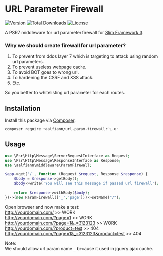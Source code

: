 # URL Parameter Firewall

[![Version](https://img.shields.io/badge/latest-1.0.1-green.svg)](https://github.com/aalfiann/url-param-firewall)
[![Total Downloads](https://poser.pugx.org/aalfiann/url-param-firewall/downloads)](https://packagist.org/packages/aalfiann/url-param-firewall)
[![License](https://poser.pugx.org/aalfiann/url-param-firewall/license)](https://github.com/aalfiann/url-param-firewall/blob/HEAD/LICENSE.md)

A PSR7 middleware for url parameter firewall for [Slim Framework 3](https://slimframework.com).  

### Why we should create firewall for url parameter?
1. To prevent from ddos layer 7 which is targeting to attack using random url parameters.
2. To prevent useless webpage cache.
3. To avoid BOT goes to wrong url.
4. To hardening the CSRF and XSS attack.
5. Etc.

So you better to whitelisting url parameter for each routes. 


## Installation

Install this package via [Composer](https://getcomposer.org/).
```
composer require "aalfiann/url-param-firewall:^1.0"
```

## Usage

```php
use \Psr\Http\Message\ServerRequestInterface as Request;
use \Psr\Http\Message\ResponseInterface as Response;
use \aalfiann\middleware\ParamFirewall;

$app->get('/', function (Request $request, Response $response) {
    $body = $response->getBody();
    $body->write('You will see this message if passed url firewall');
    
    return $response->withBody($body);
})->(new ParamFirewall(['_','page']))->setName("/");
```

Open browser and now make a test:  
http://yourdomain.com/                                  >> WORK  
http://yourdomain.com/?page=1                           >> WORK  
http://yourdomain.com/?page=1&_=3123123                 >> WORK  
http://yourdomain.com/?product=test                     >> 404  
http://yourdomain.com/?page=1&_=3123123&product=test    >> 404  


Note:  
We should allow url param name `_` because it used in jquery ajax cache. 